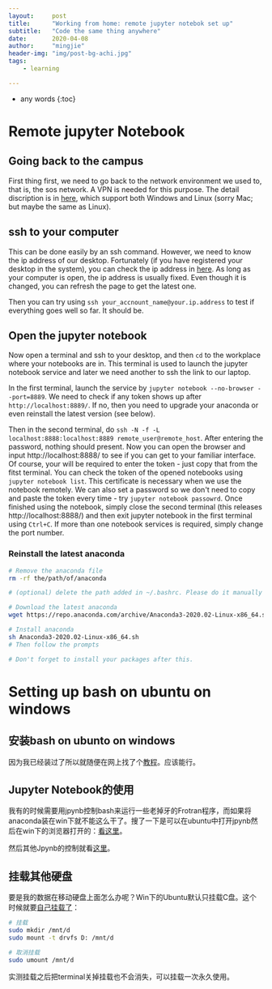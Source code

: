 ```yaml
---
layout:     post
title:      "Working from home: remote jupyter notebok set up"
subtitle:   "Code the same thing anywhere"
date:       2020-04-08
author:     "mingjie"
header-img: "img/post-bg-achi.jpg"
tags:
    - learning

---
```


* any words
{:toc}

# Remote jupyter Notebook

## Going back to the campus

First thing first, we need to go back to the network environment we used to, that is, the sos network.
A VPN is needed for this purpose.
The detail discription is in [here](http://jimubu.adm.s.u-tokyo.ac.jp/public/index.php/VPN_connection_service), which support both Windows and Linux (sorry Mac; but maybe the same as Linux).

## ssh to your computer

This can be done easily by an ssh command.
However, we need to know the ip address of our desktop.
Fortunately (if you have registered your desktop in the system), you can check the ip address in [here](https://dhcp.adm.s.u-tokyo.ac.jp/).
As long as your computer is open, the ip address is usually fixed.
Even though it is changed, you can refresh the page to get the latest one.

Then you can try using `ssh your_accnount_name@your.ip.address` to test if everything goes well so far.
It should be.

## Open the jupyter notebook

Now open a terminal and ssh to your desktop, and then `cd` to the workplace where your notebooks are in.
This terminal is used to launch the jupyter notebook service and later we need another to ssh the link to our laptop.

In the first terminal, launch the service by `jupyter notebook --no-browser --port=8889`.
We need to check if any token shows up after `http://localhost:8889/`.
If no, then you need to upgrade your anaconda or even reinstall the latest version (see below).

Then in the second terminal, do `ssh -N -f -L localhost:8888:localhost:8889 remote_user@remote_host`.
After entering the password, nothing should present.
Now you can open the browser and input http://localhost:8888/ to see if you can get to your familiar interface.
Of course, your will be required to enter the token - just copy that from the fitst terminal.
You can check the token of the opened notebooks using `jupyter notebook list`.
This certificate is necessary when we use the notebook remotely.
We can also set a password so we don't need to copy and paste the token every time - try `jupyter notebook passowrd`.
Once finished using the notebook, simply close the second terminal (this releases http://localhost:8888/) and then exit jupyter notebook in the first terminal using `Ctrl+C`.
If more than one notebook services is required, simply change the port number.

### Reinstall the latest anaconda

```sh
# Remove the anaconda file
rm -rf the/path/of/anaconda

# (optional) delete the path added in ~/.bashrc. Please do it manually and use vim to open .bashrc

# Download the latest anaconda
wget https://repo.anaconda.com/archive/Anaconda3-2020.02-Linux-x86_64.sh

# Install anaconda
sh Anaconda3-2020.02-Linux-x86_64.sh
# Then follow the prompts

# Don't forget to install your packages after this.
```

# Setting up bash on ubuntu on windows

## 安装bash on ubunto on windows

因为我已经装过了所以就随便在网上找了个[教程](https://itsfoss.com/install-bash-on-windows/)。应该能行。

## Jupyter Notebook的使用

我有的时候需要用jpynb控制bash来运行一些老掉牙的Frotran程序，而如果将anaconda装在win下就不能这么干了。搜了一下是可以在ubuntu中打开jpynb然后在win下的浏览器打开的：[看这里](https://medium.com/@sayanghosh_49221/jupyter-notebook-in-windows-subsystem-for-linux-wsl-f075f7ec8691)。

然后其他Jpynb的控制就看[这里](https://mingjiejian.github.io/2018/01/29/jpynb/)。

## 挂载其他硬盘

要是我的数据在移动硬盘上面怎么办呢？Win下的Ubuntu默认只挂载C盘。这个时候就要[自己挂载了](https://superuser.com/questions/1114341/windows-10-ubuntu-bash-shell-how-do-i-mount-other-windows-drives)：

```bash
# 挂载
sudo mkdir /mnt/d
sudo mount -t drvfs D: /mnt/d

# 取消挂载
sudo umount /mnt/d
```

实测挂载之后把terminal关掉挂载也不会消失，可以挂载一次永久使用。
